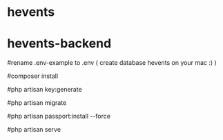 ﻿# hevents
# hevents-backend

#rename .env-example to .env ( create database hevents on your mac :) ) 

#composer install

#php artisan key:generate

#php artisan migrate

#php artisan passport:install --force

#php artisan serve
